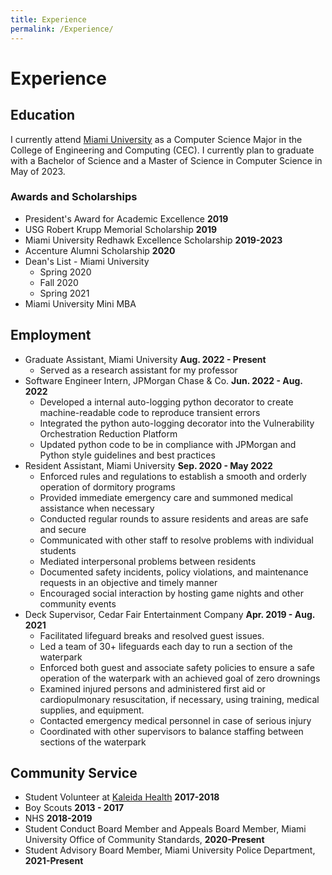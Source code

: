```yaml
---
title: Experience
permalink: /Experience/
---
```

# Experience

## Education
I currently attend [Miami University](/university) as a Computer Science Major in the College of Engineering and Computing (CEC).  I currently plan to graduate with a Bachelor of Science and a Master of Science in Computer Science in May of 2023.
### Awards and Scholarships
- President's Award for Academic Excellence **2019**
- USG Robert Krupp Memorial Scholarship **2019**
- Miami University Redhawk Excellence Scholarship **2019-2023**
- Accenture Alumni Scholarship **2020**
- Dean's List - Miami University
	- Spring 2020
	- Fall 2020
	- Spring 2021
- Miami University Mini MBA
	
## Employment
- Graduate Assistant, Miami University **Aug. 2022 - Present**
	- Served as a research assistant for my professor
- Software Engineer Intern, JPMorgan Chase & Co. **Jun. 2022 - Aug. 2022**
	- Developed a internal auto-logging python decorator to create machine-readable code to reproduce transient errors
	- Integrated the python auto-logging decorator into the Vulnerability Orchestration Reduction Platform
	- Updated python code to be in compliance with JPMorgan and Python style guidelines and best practices
- Resident Assistant, Miami University **Sep. 2020 - May 2022**
	- Enforced rules and regulations to establish a smooth and orderly operation of dormitory programs
	- Provided immediate emergency care and summoned medical assistance when necessary
	- Conducted regular rounds to assure residents and areas are safe and secure
	- Communicated with other staff to resolve problems with individual students
	- Mediated interpersonal problems between residents
	- Documented safety incidents, policy violations, and maintenance requests in an objective and timely manner
	- Encouraged social interaction by hosting game nights and other community events 
- Deck Supervisor, Cedar Fair Entertainment Company **Apr. 2019 - Aug. 2021**
	- Facilitated lifeguard breaks and resolved guest issues.
	- Led a team of 30+ lifeguards each day to run a section of the waterpark
	- Enforced both guest and associate safety policies to ensure a safe operation of the waterpark with an achieved goal of zero drownings
	- Examined injured persons and administered first aid or cardiopulmonary resuscitation, if necessary, using training, medical supplies, and equipment.
	- Contacted emergency medical personnel in case of serious injury
	- Coordinated with other supervisors to balance staffing between sections of the waterpark

	
## Community Service
- Student Volunteer at [Kaleida Health](https://www.kaleidahealth.org) **2017-2018**
- Boy Scouts **2013 - 2017**
- NHS **2018-2019**
- Student Conduct Board Member and Appeals Board Member, Miami University Office of Community Standards, **2020-Present**
- Student Advisory Board Member, Miami University Police Department, **2021-Present**
